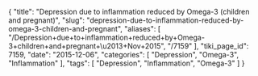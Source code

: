 {
    "title": "Depression due to inflammation reduced by Omega-3 (children and pregnant)",
    "slug": "depression-due-to-inflammation-reduced-by-omega-3-children-and-pregnant",
    "aliases": [
        "/Depression+due+to+inflammation+reduced+by+Omega-3+children+and+pregnant+\u2013+Nov+2015",
        "/7159"
    ],
    "tiki_page_id": 7159,
    "date": "2015-12-06",
    "categories": [
        "Depression",
        "Omega-3",
        "Inflammation"
    ],
    "tags": [
        "Depression",
        "Inflammation",
        "Omega-3"
    ]
}